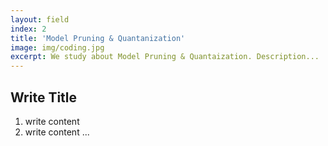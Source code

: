 ```yaml
---
layout: field
index: 2
title: 'Model Pruning & Quantanization'
image: img/coding.jpg
excerpt: We study about Model Pruning & Quantaization. Description...
---
```


## Write Title

1. write content
2. write content
   ...
